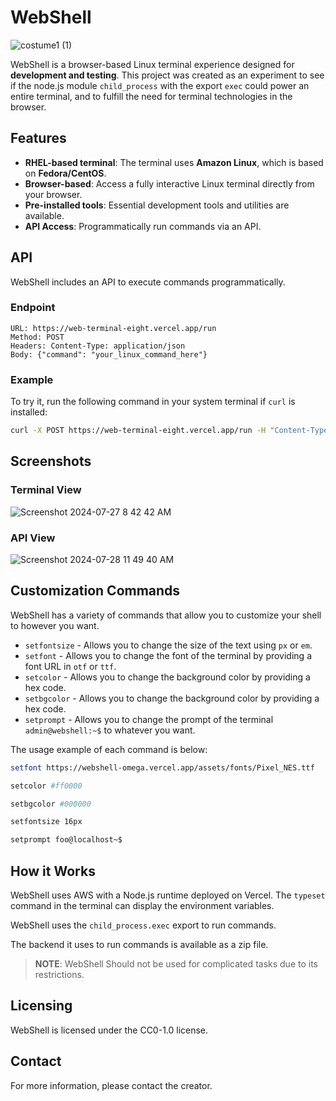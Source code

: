 

# WebShell

![costume1 (1)](https://github.com/user-attachments/assets/e694a042-cc9e-426b-a6b2-596b2314f7ce)

WebShell is a browser-based Linux terminal experience designed for **development and testing**. This project was created as an experiment to see if the node.js module `child_process` with the export `exec` could power an entire terminal, and to fulfill the need for terminal technologies in the browser.

## Features

- **RHEL-based terminal**: The terminal uses **Amazon Linux**, which is based on **Fedora/CentOS**.
- **Browser-based**: Access a fully interactive Linux terminal directly from your browser.
- **Pre-installed tools**: Essential development tools and utilities are available.
- **API Access**: Programmatically run commands via an API.

## API

WebShell includes an API to execute commands programmatically.

### Endpoint

```http
URL: https://web-terminal-eight.vercel.app/run
Method: POST
Headers: Content-Type: application/json
Body: {"command": "your_linux_command_here"}
```

### Example

To try it, run the following command in your system terminal if `curl` is installed:

```bash
curl -X POST https://web-terminal-eight.vercel.app/run -H "Content-Type: application/json" -d '{"command": "ls -l"}'
```

## Screenshots

### Terminal View

![Screenshot 2024-07-27 8 42 42 AM](https://github.com/user-attachments/assets/1b272ece-2215-4777-b84f-1b01e14a18f6)

### API View
![Screenshot 2024-07-28 11 49 40 AM](https://github.com/user-attachments/assets/a4a4ecd2-7b37-4744-891d-b5aa6c6a136e)

## Customization Commands

WebShell has a variety of commands that allow you to customize your shell to however you want.

- `setfontsize` - Allows you to change the size of the text using `px` or `em`.
- `setfont` - Allows you to change the font of the terminal by providing a font URL in `otf` or `ttf`.
- `setcolor` - Allows you to change the background color by providing a hex code.
- `setbgcolor` - Allows you to change the background color by providing a hex code.
- `setprompt` - Allows you to change the prompt of the terminal `admin@webshell:~$` to whatever you want.

The usage example of each command is below:

```bash
setfont https://webshell-omega.vercel.app/assets/fonts/Pixel_NES.ttf
```
```bash
setcolor #ff0000
```
```bash
setbgcolor #000000
```
```bash
setfontsize 16px
```

```bash
setprompt foo@localhost~$
```

## How it Works

WebShell uses AWS with a Node.js runtime deployed on Vercel. The `typeset` command in the terminal can display the environment variables.

WebShell uses the `child_process.exec` export to run commands.

The backend it uses to run commands is available as a zip file.

> **NOTE**: WebShell Should not be used for complicated tasks due to its restrictions.

## Licensing

WebShell is licensed under the CC0-1.0 license.

## Contact

For more information, please contact the creator.
